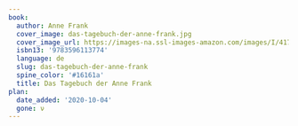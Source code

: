 ```yaml
---
book:
  author: Anne Frank
  cover_image: das-tagebuch-der-anne-frank.jpg
  cover_image_url: https://images-na.ssl-images-amazon.com/images/I/417DRs1r6mL._SX330_BO1,204,203,200_.jpg
  isbn13: '9783596113774'
  language: de
  slug: das-tagebuch-der-anne-frank
  spine_color: '#16161a'
  title: Das Tagebuch der Anne Frank
plan:
  date_added: '2020-10-04'
  gone: ν
---
```

